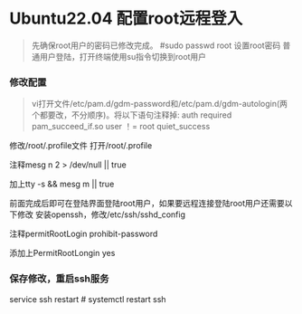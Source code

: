 # Ubuntu22.04 配置root远程登入
> 先确保root用户的密码已修改完成。
#sudo passwd root 设置root密码
普通用户登陆，打开终端使用su指令切换到root用户

### 修改配置
> vi打开文件/etc/pam.d/gdm-password和/etc/pam.d/gdm-autologin(两个都要改，不分顺序)。将以下语句注释掉:
auth required pam_succeed_if.so user ！= root quiet_success

修改/root/.profile文件
打开/root/.profile

注释mesg n 2 > /dev/null || true

加上tty -s && mesg m || true

前面完成后即可在登陆界面登陆root用户，如果要远程连接登陆root用户还需要以下修改
安装openssh，修改/etc/ssh/sshd_config

注释permitRootLogin prohibit-password

添加上PermitRootLongin yes

### 保存修改，重启ssh服务
service ssh restart # systemctl restart ssh
